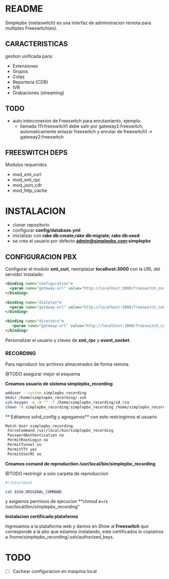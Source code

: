 # README

Simplepbx (metaswitch) es una interfaz de adminstracion remota para multiples Freeswitch(es).

## CARACTERISTICAS

gestion unificada para:

  * Extensiones
  * Grupos
  * Colas 
  * Reporteria (CDR)
  * IVR
  * Grabaciones (streaming)
  
## TODO

  * auto interconexion de Freeswitch para enrutamiento, ejemplo:
    * llamada 111:freeswitch1 debe salir por gateway2:freeswitch, automaticamente enlazar freeswitch
	  y enrutar de freeswitch1 -> gateway2:freeswitch
	  
## FREESWITCH DEPS

Modulos requeridos

  * mod_xml_curl
  * mod_xml_rpc
  * mod_json_cdr
  * mod_http_cache


# INSTALACION

  * clonar repositorio
  * configurar **config/database.yml**
  * inicializar con **rake db:create;rake db:migrate; rake db:seed**
  * se crea el usuario por defecto **admin@simplepbx.com:simplepbx**
  
## CONFIGURACION PBX

Configurar el modulo **xml_curl**, reemplazar **localhost:3000** con la URL del servidor instalado:

~~~xml
<binding name="configuration">
  <param name="gateway-url" value="http://localhost:3000/freeswitch_configurator/configuration.xml" bindings="configuration"/>
</binding>
  
<binding name="dialplan">
  <param name="gateway-url" value="http://localhost:3000/freeswitch_configurator/dialplan.xml" bindings="dialplan"/>
</binding>
  
<binding name="directory">
   <param name="gateway-url" value="http://localhost:3000/freeswitch_configurator/directory.xml" bindings="directory"/>
</binding>
~~~

Personalizar el usuario y claves de **xml_rpc** y **event_socket**.

### RECORDING

Para reproducir los archivos almacenados de forma remota.

@TODO asegurar mejor el esquema

**Creamos usuario de sistema simplepbx_recording**


~~~bash
adduser --system simplepbx_recording
mkdir /home/simplepbx_recording/.ssh
ssh-keygen -q -N "" -f /home/simplepbx_recording/id_rsa
chown -R simplepbx_recording:simplepbx_recording /home/simplepbx_recording
~~~

** Editamos sshd_config y agregamos**
con esto restringimos el usuario

~~~bash
Match User simplepbx_recording
 ForceCommand /usr/local/bin/simplepbx_recording
 PasswordAuthentication no
 PermitRootLogin no
 PermitTunnel no
 PermitTTY yes
 PermitUserRC no
~~~

**Creamos comand de reproduction /usr/local/bin/simplepbx_recording**

@TODO restringir a solo carpeta de reproduccion
~~~bash
#!/bin/rbash

cat $SSH_ORIGINAL_COMMAND
~~~

y asigamos permisos de ejecucion **chmod a+rx /usr/local/bin/simplepbx_recording"

**Instalacion certificado plataforma**

Ingresamos a la plataforma web y damos en *Show* al **Freeswitch** que corresponde a la pbx que estamos instalando,
este certificados lo copiamos a /home/simplepbx_recording/.ssh/authorized_keys.

# TODO

- [ ] Cachear configuracion en maquina local
